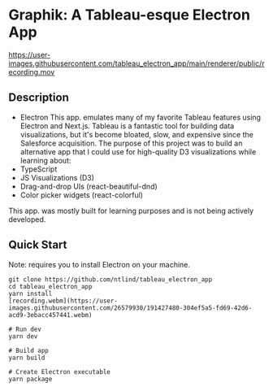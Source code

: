 # Graphik: A Tableau-esque Electron App

[https://user-images.githubusercontent.com/tableau_electron_app/main/renderer/public/recording.mov
](https://github.com/ntlind/tableau_electron_app/blob/main/renderer/public/recording.mov?raw=true)

## Description
- Electron
This app. emulates many of my favorite Tableau features using Electron and Next.js. Tableau is a fantastic tool for building data visualizations, but it's become bloated, slow, and expensive since the Salesforce acquisition. The purpose of this project was to build an alternative app that I could use for high-quality D3 visualizations while learning about:
- TypeScript
- JS Visualizations (D3)
- Drag-and-drop UIs (react-beautiful-dnd)
- Color picker widgets (react-colorful)

This app. was mostly built for learning purposes and is not being actively developed.

## Quick Start
Note: requires you to install Electron on your machine.

```
git clone https://github.com/ntlind/tableau_electron_app
cd tableau_electron_app
yarn install
[recording.webm](https://user-images.githubusercontent.com/26579930/191427480-304ef5a5-fd69-42d6-acd9-3ebacc457441.webm)

# Run dev 
yarn dev

# Build app
yarn build

# Create Electron executable
yarn package
```
